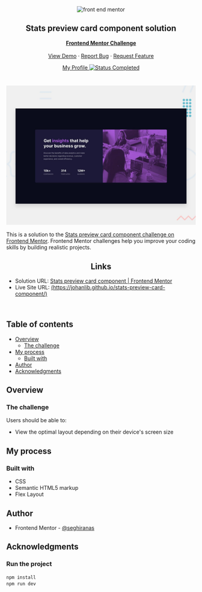 <div id="top"></div>

<div align="center">

  <img src="https://www.frontendmentor.io/static/images/logo-mobile.svg" alt="front end mentor" width="80">

  <h2 align="center">Stats preview card component solution</h2>
  <p align="center">
  <!-- a modifier -->
    <a href="https://www.frontendmentor.io/solutions/stats-preview-card-component-Lw3Zkwd7jt"><strong>Frontend Mentor Challenge</strong></a>
    <br />
    <br />
    <a href="https://johanlib.github.io/stats-preview-card-component/">View Demo</a>
    ·
    <a href="https://github.com/johanLib/stats-preview-card-component/issues" target="_blank">Report Bug</a>
    ·
    <a href="https://github.com/johanLib/stats-preview-card-component/issues" target="_blank">Request Feature</a>
  </p>
</div>

<!-- Bagdes -->
<div align="center">
  <!-- Profile -->
  <a href="https://www.frontendmentor.io/profile/seghiranas">
    My Profile
  </a>
  <!-- Status -->
  <a href="#">
    <img src="https://img.shields.io/badge/Status-Completed-brightgreen?style=for-the-badge" alt="Status Completed">
  </a>

</div>

#

<div align="center">

![](./design/desktop-preview.jpg)

</div>

This is a solution to the [Stats preview card component challenge on Frontend Mentor](https://www.frontendmentor.io/challenges/stats-preview-card-component-8JqbgoU62). Frontend Mentor challenges help you improve your coding skills by building realistic projects.

<h2 align="center">Links</h2>

- Solution URL: [Stats preview card component | Frontend Mentor](https://www.frontendmentor.io/solutions/#)
- Live Site URL: [(https://johanlib.github.io/stats-preview-card-component/)](https://johanlib.github.io/stats-preview-card-component/)

<br>

## Table of contents

- [Overview](#overview)
  - [The challenge](#the-challenge)
- [My process](#my-process)
  - [Built with](#built-with)
- [Author](#author)
- [Acknowledgments](#acknowledgments)

## Overview

### The challenge

Users should be able to:

- View the optimal layout depending on their device's screen size

## My process

### Built with

<!-- Bagdes -->

- CSS
- Semantic HTML5 markup
- Flex Layout


## Author

- Frontend Mentor - [@seghiranas](https://www.frontendmentor.io/profile/seghiranas)

## Acknowledgments

### Run the project

```bash
npm install
npm run dev
```
